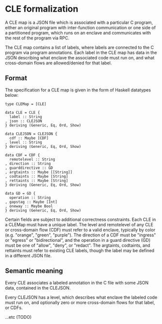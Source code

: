 # CLE formalization

A CLE map is a JSON file which is associated with a particular C program,
either an original program with inter-function communication or one side of a
partitioned program, which runs on an enclave and communicates with the rest
of the program via RPC.

The CLE map contains a list of labels, where labels are connected to the C
program via program annotations. Each label in the CLE map has data in the JSON
describing what enclave the associated code must run on, and what cross-domain
flows are allowed/denied for that label.

## Format

The specification for a CLE map is given in the form of Haskell datatypes below:

```
type CLEMap = [CLE]

data CLE = CLE {
  label :: String
, json :: CLEJSON
} deriving (Generic, Eq, Ord, Show)

data CLEJSON = CLEJSON {
  cdf :: Maybe [CDF]
, level :: String
} deriving (Generic, Eq, Ord, Show)

data CDF = CDF {
  remotelevel :: String
, direction :: String
, guarddirective :: GD
, argtaints :: Maybe [[String]]
, codtaints :: Maybe [String]
, rettaints :: Maybe [String]
} deriving (Generic, Eq, Ord, Show)

data GD = GD {
  operation :: String
, gapstag :: Maybe [Int]
, oneway :: Maybe Bool
} deriving (Generic, Eq, Ord, Show)
```

Certain fields are subject to additional correctness constraints. Each CLE in
a CLEMap must have a unique label. The level and remotelevel of any CLE or
cross-domain flow (CDF) must refer to a valid enclave, typically by color (e.g.
"orange", "green", "purple"). The direction of a CDF must be "ingress" or
"egress" or "bidirectional", and the operation in a guard directive (GD) must
be one of "allow", "deny", or "redact". The argtaints, codtaints, and rettaints
must refer to existing CLE labels, though the label may be defined in a
different JSON file.

## Semantic meaning

Every CLE associates a labeled annotation in the C file with some JSON data,
contained in the CLEJSON.

Every CLEJSON has a level, which describes what enclave the labeled code must
run on, and optionally zero or more cross-domain flows for that label, or CDFs.

...etc (TODO)

